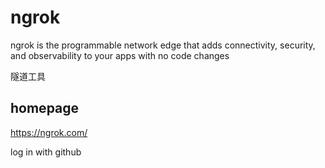 # ngrok

ngrok is the programmable network edge that adds connectivity,
security, and observability to your apps with no code changes

隧道工具

## homepage

<https://ngrok.com/>

log in with github
